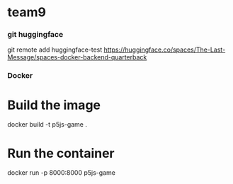 # team9

### git huggingface

git remote add huggingface-test https://huggingface.co/spaces/The-Last-Message/spaces-docker-backend-quarterback

### Docker

# Build the image
docker build -t p5js-game .

# Run the container
docker run -p 8000:8000 p5js-game